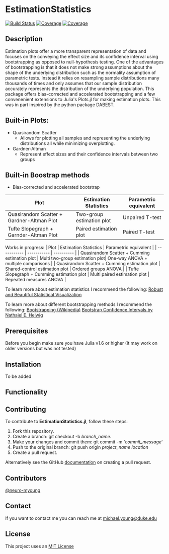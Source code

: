 # EstimationStatistics

[![Build Status](https://ci.appveyor.com/api/projects/status/github/neuro-myoung/EstimationStatistics.jl?svg=true)](https://ci.appveyor.com/project/neuro-myoung/EstimationStatistics-jl)
[![Coverage](https://codecov.io/gh/neuro-myoung/EstimationStatistics.jl/branch/master/graph/badge.svg)](https://codecov.io/gh/neuro-myoung/EstimationStatistics.jl)
[![Coverage](https://coveralls.io/repos/github/neuro-myoung/EstimationStatistics.jl/badge.svg?branch=master)](https://coveralls.io/github/neuro-myoung/EstimationStatistics.jl?branch=master)


## Description
Estimation plots offer a more transparent representation of data and focuses on the conveying the effect size and its confidence interval using bootstrapping as opposed to null-hypothesis testing. One of the advantages of bootstrapping is that it does not make strong assumptions about the shape of the underlying distribution such as the normality assumption of parametric tests. Instead it relies on resampling sample distributions many thousands of times and only assumes that our sample distribution accurately represents the distribution of the underlying population. This package offers bias-corrected and accelerated bootstrapping and a few convenenient extensions to Julia's Plots.jl for making estimation plots. This was in part inspired by the python package DABEST. 

## Built-in Plots:

* Quasirandom Scatter
  * Allows for plotting all samples and representing the underlying distributions all while minimizing overplotting.
* Gardner-Altman
  * Represent effect sizes and their confidence intervals between two groups

## Built-in Boostrap methods

* Bias-corrected and accelerated bootstrap

| Plot      | Estimation Statistics | Parametric equivalent |
| ----------- | ----------- | ---------- |
| Quasirandom Scatter + Gardner-Altman Plot | Two-group estimation plot |    Unpaired T-test    |
| Tufte Slopegraph + Garnder-Altman Plot | Paired estimation plot | Paired T-test        |

Works in progress:
| Plot      | Estimation Statistics | Parametric equivalent |
| ----------- | ----------- | ---------- |
| Quasirandom Scatter + Cumming estimation plot | Multi two-group estimation plot| One-way ANOVA + multiple comparisons |
| Quasirandom Scatter + Cumming estimation plot |   Shared-control estimation plot   |    Ordered groups ANOVA    |
| Tufte Slopegraph + Cumming estimation plot   |    Multi paired estimation plot   | Repeated measures ANOVA |

To learn more about estimation statistics I recommend the following:
[Robust and Beautiful Statistical Visualization](https://acclab.github.io/DABEST-python-docs/robust-beautiful.html)

To learn more about different bootstrapping methods I recommend the following:
[Bootstrapping (Wikipedia)](https://en.wikipedia.org/wiki/Bootstrapping_(statistics))
[Bootstrap Confidence Intervals by Nathaiel E. Helwig](http://users.stat.umn.edu/~helwig/notes/bootci-Notes.pdf)

## Prerequisites

Before you begin make sure you have Julia v1.6 or higher (It may work on older versions but was not tested)

## Installation

To be added

## Functionality

## Contributing
To contribute to **EstimationStatistics.jl**, follow these steps:

1. Fork this repository.
2. Create a branch: git checkout -b *branch_name*.
3. Make your changes and commit them: git commit -m '*commit_message*'
4. Push to the original branch: git push origin *project_name* *location*
5. Create a pull request.

Alternatively see the GitHub [documentation](https://help.github.com/en/github/collaborating-with-issues-and-pull-requests/creating-a-pull-request) on creating a pull request.

## Contributors

[@neuro-myoung](https://github.com/neuro-myoung)

## Contact

If you want to contact me you can reach me at michael.young@duke.edu

## License
This project uses an [MIT License](https://opensource.org/licenses/MIT)